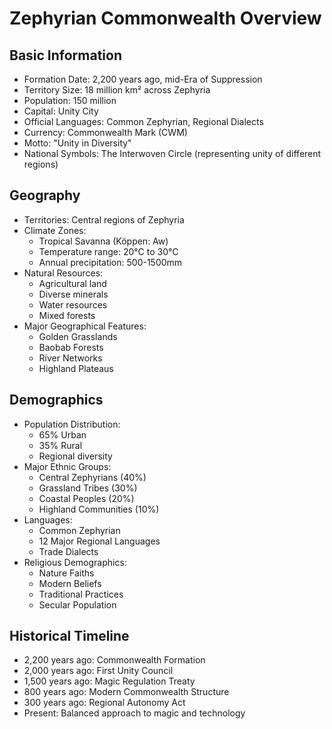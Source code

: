 # Zephyrian Commonwealth Overview

## Basic Information
- Formation Date: 2,200 years ago, mid-Era of Suppression
- Territory Size: 18 million km² across Zephyria
- Population: 150 million
- Capital: Unity City
- Official Languages: Common Zephyrian, Regional Dialects
- Currency: Commonwealth Mark (CWM)
- Motto: "Unity in Diversity"
- National Symbols: The Interwoven Circle (representing unity of different regions)

## Geography
- Territories: Central regions of Zephyria
- Climate Zones:
  - Tropical Savanna (Köppen: Aw)
  - Temperature range: 20°C to 30°C
  - Annual precipitation: 500-1500mm
- Natural Resources:
  - Agricultural land
  - Diverse minerals
  - Water resources
  - Mixed forests
- Major Geographical Features:
  - Golden Grasslands
  - Baobab Forests
  - River Networks
  - Highland Plateaus

## Demographics
- Population Distribution:
  - 65% Urban
  - 35% Rural
  - Regional diversity
- Major Ethnic Groups:
  - Central Zephyrians (40%)
  - Grassland Tribes (30%)
  - Coastal Peoples (20%)
  - Highland Communities (10%)
- Languages:
  - Common Zephyrian
  - 12 Major Regional Languages
  - Trade Dialects
- Religious Demographics:
  - Nature Faiths
  - Modern Beliefs
  - Traditional Practices
  - Secular Population

## Historical Timeline
- 2,200 years ago: Commonwealth Formation
- 2,000 years ago: First Unity Council
- 1,500 years ago: Magic Regulation Treaty
- 800 years ago: Modern Commonwealth Structure
- 300 years ago: Regional Autonomy Act
- Present: Balanced approach to magic and technology
